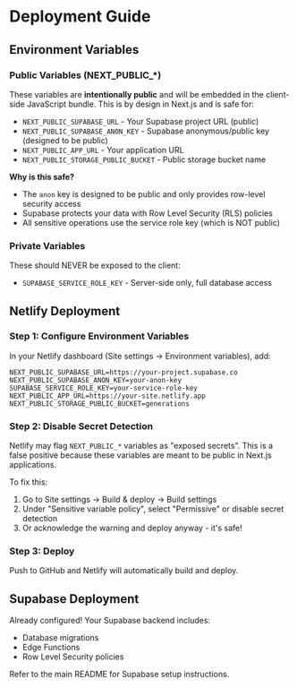 # Deployment Guide


## Environment Variables

### Public Variables (NEXT_PUBLIC_*)
These variables are **intentionally public** and will be embedded in the client-side JavaScript bundle. This is by design in Next.js and is safe for:

- `NEXT_PUBLIC_SUPABASE_URL` - Your Supabase project URL (public)
- `NEXT_PUBLIC_SUPABASE_ANON_KEY` - Supabase anonymous/public key (designed to be public)
- `NEXT_PUBLIC_APP_URL` - Your application URL
- `NEXT_PUBLIC_STORAGE_PUBLIC_BUCKET` - Public storage bucket name

**Why is this safe?**
- The `anon` key is designed to be public and only provides row-level security access
- Supabase protects your data with Row Level Security (RLS) policies
- All sensitive operations use the service role key (which is NOT public)

### Private Variables
These should NEVER be exposed to the client:

- `SUPABASE_SERVICE_ROLE_KEY` - Server-side only, full database access

## Netlify Deployment

### Step 1: Configure Environment Variables
In your Netlify dashboard (Site settings → Environment variables), add:

```
NEXT_PUBLIC_SUPABASE_URL=https://your-project.supabase.co
NEXT_PUBLIC_SUPABASE_ANON_KEY=your-anon-key
SUPABASE_SERVICE_ROLE_KEY=your-service-role-key
NEXT_PUBLIC_APP_URL=https://your-site.netlify.app
NEXT_PUBLIC_STORAGE_PUBLIC_BUCKET=generations
```

### Step 2: Disable Secret Detection
Netlify may flag `NEXT_PUBLIC_*` variables as "exposed secrets". This is a false positive because these variables are meant to be public in Next.js applications.

To fix this:
1. Go to Site settings → Build & deploy → Build settings
2. Under "Sensitive variable policy", select "Permissive" or disable secret detection
3. Or acknowledge the warning and deploy anyway - it's safe!

### Step 3: Deploy
Push to GitHub and Netlify will automatically build and deploy.

## Supabase Deployment

Already configured! Your Supabase backend includes:
- Database migrations
- Edge Functions
- Row Level Security policies

Refer to the main README for Supabase setup instructions.
